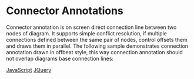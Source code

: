 # Connector Annotations

Connector annotation is on screen direct connection line between two nodes of diagram. It supports simple conflict resolution, if multiple connections defined between the same pair of nodes, control offsets them and draws them in parallel. The following sample demonstrates connection annotation drawn in offbeat style, this way connection annotation should not overlap diagrams base connection lines:

[JavaScript](javascript.controls/CaseConnectorAnnotation.html)
[JQuery](jquery.widgets/CaseConnectorAnnotation.html)